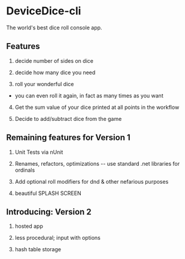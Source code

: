 ﻿<H1> DeviceDice-cli </H2>

The world's best dice roll console app.

<H2>Features</H2>

1. decide number of sides on dice

2. decide how many dice you need

3. roll your wonderful dice
  * you can even roll it again, in fact as many times as you want
  
 4. Get the sum value of your dice printed at all points in the workflow
 
 5. Decide to add/subtract dice from the game
  
<H2> Remaining features for Version 1 </H2>

1. Unit Tests via nUnit

2. Renames, refactors, optimizations -- use standard .net libraries for ordinals

3. Add optional roll modifiers for dnd & other nefarious purposes

4. beautiful SPLASH SCREEN

<H2> Introducing: Version 2 </H2>

1. hosted app

2. less procedural; input with options

3. hash table storage
